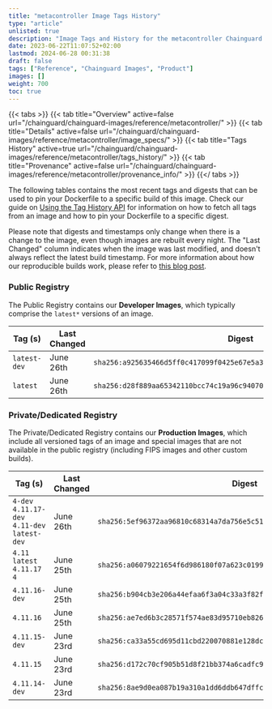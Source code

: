 ```yaml
---
title: "metacontroller Image Tags History"
type: "article"
unlisted: true
description: "Image Tags and History for the metacontroller Chainguard Image"
date: 2023-06-22T11:07:52+02:00
lastmod: 2024-06-28 00:31:38
draft: false
tags: ["Reference", "Chainguard Images", "Product"]
images: []
weight: 700
toc: true
---
```


{{< tabs >}}
{{< tab title="Overview" active=false url="/chainguard/chainguard-images/reference/metacontroller/" >}}
{{< tab title="Details" active=false url="/chainguard/chainguard-images/reference/metacontroller/image_specs/" >}}
{{< tab title="Tags History" active=true url="/chainguard/chainguard-images/reference/metacontroller/tags_history/" >}}
{{< tab title="Provenance" active=false url="/chainguard/chainguard-images/reference/metacontroller/provenance_info/" >}}
{{</ tabs >}}

The following tables contains the most recent tags and digests that can be used to pin your Dockerfile to a specific build of this image. Check our guide on [Using the Tag History API](/chainguard/chainguard-images/using-the-tag-history-api/) for information on how to fetch all tags from an image and how to pin your Dockerfile to a specific digest.

Please note that digests and timestamps only change when there is a change to the image, even though images are rebuilt every night. The "Last Changed" column indicates when the image was last modified, and doesn't always reflect the latest build timestamp. For more information about how our reproducible builds work, please refer to [this blog post](https://www.chainguard.dev/unchained/reproducing-chainguards-reproducible-image-builds).

### Public Registry
The Public Registry contains our **Developer Images**, which typically comprise the `latest*` versions of an image.

| Tag (s)       | Last Changed | Digest                                                                    |
|---------------|--------------|---------------------------------------------------------------------------|
|  `latest-dev` | June 26th    | `sha256:a925635466d5ff0c417099f0425e67e5a3424e0fdd4a0e39ef7573b669f9f76a` |
|  `latest`     | June 26th    | `sha256:d28f889aa65342110bcc74c19a96c9407087814f70122dffde1d02e916838d2e` |


### Private/Dedicated Registry
The Private/Dedicated Registry contains our **Production Images**, which include all versioned tags of an image and special images that are not available in the public registry (including FIPS images and other custom builds).

| Tag (s)                                        | Last Changed | Digest                                                                    |
|------------------------------------------------|--------------|---------------------------------------------------------------------------|
|  `4-dev` `4.11.17-dev` `4.11-dev` `latest-dev` | June 26th    | `sha256:5ef96372aa96810c68314a7da756e5c51c84ec9636d3e50f2a655f4c15624752` |
|  `4.11` `latest` `4.11.17` `4`                 | June 25th    | `sha256:a06079221654f6d986180f07a623c0199474015e373ab47c5e896588dc045cca` |
|  `4.11.16-dev`                                 | June 25th    | `sha256:b904cb3e206a44efaa6f3a04c33a3f82ff970702cb66e3b85e49bb6a8d4fdd68` |
|  `4.11.16`                                     | June 25th    | `sha256:ae7ed6b3c28571f574ae83d95710eb826ed63c126e455d25ebb3de5c5345e9ec` |
|  `4.11.15-dev`                                 | June 23rd    | `sha256:ca33a55cd695d11cbd220070881e128dcadae39dd7484c545c3a21b0467e1b14` |
|  `4.11.15`                                     | June 23rd    | `sha256:d172c70cf905b51d8f21bb374a6cadfc95aa057a7e28df32d6bb4c89d9f018e3` |
|  `4.11.14-dev`                                 | June 23rd    | `sha256:8ae9d0ea087b19a310a1dd6ddb647dffcec9e265b22da08e487a56680ce406d9` |


